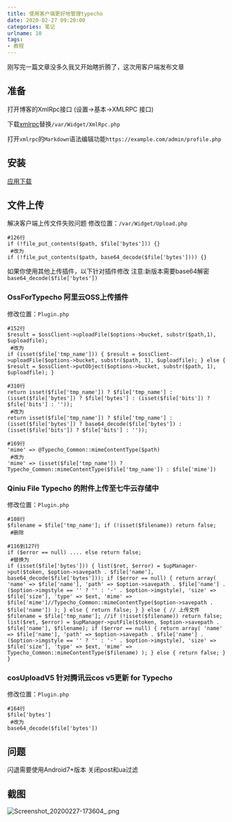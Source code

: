 ```yaml
---
title: 使用客户端更好地管理typecho
date: 2020-02-27 09:20:00
categories: 笔记
urlname: 10
tags:
- 教程
---
```

刚写完一篇文章没多久我又开始瞎折腾了，这次用客户端发布文章

## 准备
 打开博客的XmlRpc接口 (设置->基本->XMLRPC 接口)

下载[xmlrpc](https://github.com/kraity/typecho-xmlrpc)替换`/var/Widget/XmlRpc.php`

打开`xmlrpc`的`Markdown`语法编辑功能`https://example.com/admin/profile.php`

## 安装
[应用下载](https://www.coolapk.com/apk/240898)

## 文件上传
解决客户端上传文件失败问题
修改位置：`/var/Widget/Upload.php` 
```
#126行
if (!file_put_contents($path, $file['bytes'])) {}
 #改为
if (!file_put_contents($path, base64_decode($file['bytes']))) {}
```
如果你使用其他上传插件，以下针对插件修改
注意:新版本需要base64解密`base64_decode($file['bytes'])`

### OssForTypecho 阿里云OSS上传插件
修改位置：`Plugin.php`
```
#152行
$result = $ossClient->uploadFile($options->bucket, substr($path,1), $uploadfile);
 #改为
if (isset($file['tmp_name'])) { $result = $ossClient->uploadFile($options->bucket, substr($path, 1), $uploadfile); } else { $result = $ossClient->putObject($options->bucket, substr($path, 1), $uploadfile); }
```
```
#310行
return isset($file['tmp_name']) ? $file['tmp_name'] : (isset($file['bytes']) ? $file['bytes'] : (isset($file['bits']) ? $file['bits'] : ''));
 #改为
return isset($file['tmp_name']) ? $file['tmp_name'] : (isset($file['bytes']) ? base64_decode($file['bytes']) : (isset($file['bits']) ? $file['bits'] : ''));
```
```
#169行
'mime' => @Typecho_Common::mimeContentType($path)
 #改为
'mime' => (isset($file['tmp_name']) ? Typecho_Common::mimeContentType($file['tmp_name']) : $file['mime'])
```
### Qiniu File Typecho 的附件上传至七牛云存储中
修改位置：`Plugin.php`
```
#108行
$filename = $file['tmp_name']; if (!isset($filename)) return false;
 #删除
```
```
#116到127行
if ($error == null) .... else return false; 
 #替换为
if (isset($file['bytes'])) { list($ret, $error) = $upManager->put($token, $option->savepath . $file['name'], base64_decode($file['bytes'])); if ($error == null) { return array( 'name' => $file['name'], 'path' => $option->savepath . $file['name'] . ($option->imgstyle == '' ? '' : '-' . $option->imgstyle), 'size' => $file['size'], 'type' => $ext, 'mime' => $file['mime']//Typecho_Common::mimeContentType($option->savepath . $file['name']) ); } else { return false; } } else { // 上传文件 $filename = $file['tmp_name']; //if (!isset($filename)) return false; list($ret, $error) = $upManager->putFile($token, $option->savepath . $file['name'], $filename); if ($error == null) { return array( 'name' => $file['name'], 'path' => $option->savepath . $file['name'] . ($option->imgstyle == '' ? '' : '-' . $option->imgstyle), 'size' => $file['size'], 'type' => $ext, 'mime' => Typecho_Common::mimeContentType($filename) ); } else { return false; } }
```

### cosUploadV5 针对腾讯云cos v5更新 for Typecho
修改位置：`Plugin.php`
```
#164行
$file['bytes']
 #改为
base64_decode($file['bytes'])
```
## 问题
闪退需要使用Android7+版本
关闭post和ua过滤
## 截图
![Screenshot_20200227-173604_.png](https://i.loli.net/2020/02/27/InQgGLz5Om9vyXJ.png)